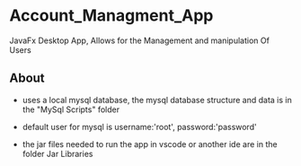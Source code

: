 # Account_Managment_App
JavaFx Desktop App, Allows for the Management and manipulation Of Users
## About
- uses a local mysql database, the mysql database structure and data is in the "MySql Scripts" folder

- default user for mysql is username:'root',  password:'password'

- the jar files needed to run the app in vscode or another ide are in the folder Jar Libraries

